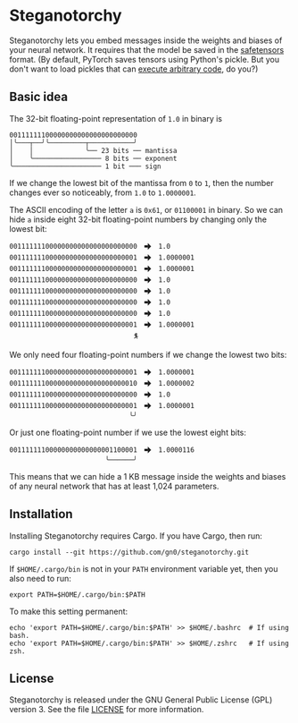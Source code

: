 
# Steganotorchy

Steganotorchy lets you embed messages inside the weights and biases of your neural network.
It requires that the model be saved in the [safetensors](https://github.com/huggingface/safetensors) format.
(By default, PyTorch saves tensors using Python's pickle.  But you don't want to load pickles that can [execute arbitrary code](https://docs.python.org/3/library/pickle.html), do you?)

## Basic idea

The 32-bit floating-point representation of `1.0` in binary is
```
00111111100000000000000000000000
│╰───┬──╯╰─────────┬───────────╯
│    │             ╰── 23 bits ── mantissa
│    ╰───────────────── 8 bits ── exponent
╰────────────────────── 1 bit ─── sign
```
If we change the lowest bit of the mantissa from `0` to `1`, then the number changes ever so noticeably, from `1.0` to `1.0000001`.

The ASCII encoding of the letter `a` is `0x61`, or `01100001` in binary.
So we can hide `a` inside eight 32-bit floating-point numbers by changing only the lowest bit:

```
00111111100000000000000000000000 🬇🭬 1.0
00111111100000000000000000000001 🬇🭬 1.0000001
00111111100000000000000000000001 🬇🭬 1.0000001
00111111100000000000000000000000 🬇🭬 1.0
00111111100000000000000000000000 🬇🭬 1.0
00111111100000000000000000000000 🬇🭬 1.0
00111111100000000000000000000000 🬇🭬 1.0
00111111100000000000000000000001 🬇🭬 1.0000001
                               🯈
```

We only need four floating-point numbers if we change the lowest two bits:

```
00111111100000000000000000000001 🬇🭬 1.0000001
00111111100000000000000000000010 🬇🭬 1.0000002
00111111100000000000000000000000 🬇🭬 1.0
00111111100000000000000000000001 🬇🭬 1.0000001
                              ╰╯
```

Or just one floating-point number if we use the lowest eight bits:

```
00111111100000000000000001100001 🬇🭬 1.0000116
                        ╰──────╯
```

This means that we can hide a 1 KB message inside the weights and biases of any neural network that has at least 1,024 parameters.

## Installation

Installing Steganotorchy requires Cargo.
If you have Cargo, then run:

```
cargo install --git https://github.com/gn0/steganotorchy.git
```

If `$HOME/.cargo/bin` is not in your `PATH` environment variable yet, then you also need to run:

```
export PATH=$HOME/.cargo/bin:$PATH
```

To make this setting permanent:

```
echo 'export PATH=$HOME/.cargo/bin:$PATH' >> $HOME/.bashrc  # If using bash.
echo 'export PATH=$HOME/.cargo/bin:$PATH' >> $HOME/.zshrc   # If using zsh.
```

## License

Steganotorchy is released under the GNU General Public License (GPL) version 3.
See the file [LICENSE](./LICENSE) for more information.

